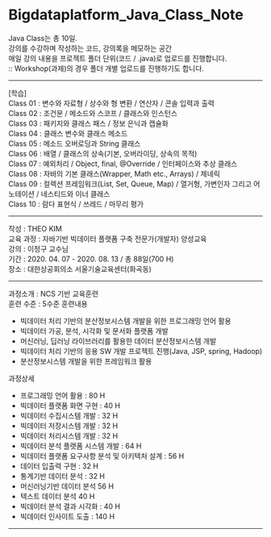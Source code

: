 # Bigdataplatform_Java_Class_Note

Java Class는 총 10일.  
강의를 수강하며 작성하는 코드, 강의록을 메모하는 공간  
매일 강의 내용을 프로젝트 폴더 단위(코드 / .java)로 업로드를 진행합니다.  
:: Workshop(과제)의 경우 폴더 개별 업로드를 진행하기도 합니다. 

<hr>   

[학습]  
Class 01 : 변수와 자료형 / 상수와 형 변환 / 연산자 / 콘솔 입력과 출력  
Class 02 : 조건문 / 메소드와 스코프 / 클래스와 인스턴스  
Class 03 : 패키지와 클래스 패스 / 정보 은닉과 캡슐화  
Class 04 : 클래스 변수와 클래스 메소드  
Class 05 : 메소드 오버로딩과 String 클래스  
Class 06 : 배열 / 클래스의 상속(기본, 오버라이딩, 상속의 목적)  
Class 07 : 예외처리 / Object, final, @Override / 인터페이스와 추상 클래스  
Class 08 : 자바의 기본 클래스(Wrapper, Math etc., Arrays) / 제네릭  
Class 09 : 컬렉션 프레임워크(List, Set, Queue, Map) / 열거형, 가변인자 그리고 어노테이션 / 네스티드와 이너 클래스  
Class 10 : 람다 표현식 / 쓰레드 / 마무리 평가  

<hr>

작성 : THEO KIM   
교육 과정 : 자바기반 빅데이터 플랫폼 구축 전문가(개발자) 양성교육    
강의 : 이정구 교수님    
기간 : 2020. 04. 07 - 2020. 08. 13 / 총 88일(700 H)     
장소 : 대한상공회의소 서울기술교육센터(화곡동)    

<hr> 

과정소개 : NCS 기반 교육훈련  
훈련 수준 : 5수준 
훈련내용  
* 빅데이터 처리 기반의 분산정보시스템 개발을 위한 프로그래밍 언어 활용
* 빅데이터 가공, 분석, 시각화 및 문서화 플랫폼 개발 
* 머신러닝, 딥러닝 라이브러리를 활용한 데이터 분산정보시스템 개발    
* 빅데이터 처리 기반의 응용 SW 개발 프로젝트 진행(Java, JSP, spring, Hadoop)    
* 분산정보시스템 개발을 위한 프레임워크 활용 

과정상세 
* 프로그래밍 언어 활용 : 80 H 
* 빅데이터 플랫폼 화면 구현 : 40 H 
* 빅데이터 수집시스템 개발 : 32 H 
* 빅데이터 저장시스템 개발 : 32 H 
* 빅데이터 처리시스템 개발 : 32 H 
* 빅데이터 분석 플랫폼 시스템 개발 : 64 H 
* 빅데이터 플랫폼 요구사항 분석 및 아키텍처 설계 : 56 H
* 데이터 입출력 구현 : 32 H 
* 통계기반 데이터 분석 : 32 H 
* 머신러닝기반 데이터 분석 56 H
* 텍스트 데이터 분석 40 H
* 빅데이터 분석 결과 시각화 : 40 H 
* 빅데이터 인사이트 도출 : 140 H 
  

<hr>
